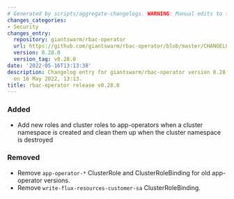 ```yaml
---
# Generated by scripts/aggregate-changelogs. WARNING: Manual edits to this files will be overwritten.
changes_categories:
- Security
changes_entry:
  repository: giantswarm/rbac-operator
  url: https://github.com/giantswarm/rbac-operator/blob/master/CHANGELOG.md#0280---2022-05-16
  version: 0.28.0
  version_tag: v0.28.0
date: '2022-05-16T13:13:38'
description: Changelog entry for giantswarm/rbac-operator version 0.28.0, published
  on 16 May 2022, 13:13.
title: rbac-operator release v0.28.0
---
```


### Added
- Add new roles and cluster roles to app-operators when a cluster namespace is created and clean them up when the cluster namespace is destroyed
### Removed
- Remove `app-operator-*` ClusterRole and ClusterRoleBinding for old app-operator versions.
- Remove `write-flux-resources-customer-sa` ClusterRoleBinding.
